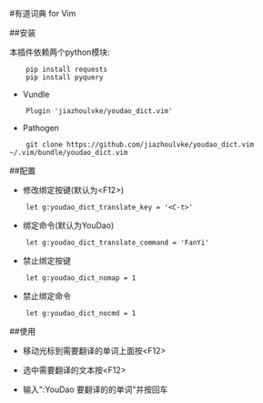 #有道词典 for Vim

##安装

本插件依赖两个python模块:

```
    pip install requests
    pip install pyquery
```
    
* Vundle 

```
    Plugin 'jiazhoulvke/youdao_dict.vim'
```

* Pathogen 
    
```
    git clone https://github.com/jiazhoulvke/youdao_dict.vim ~/.vim/bundle/youdao_dict.vim
```

##配置

* 修改绑定按键(默认为\<F12\>)

```
    let g:youdao_dict_translate_key = '<C-t>'
```

* 绑定命令(默认为YouDao)

```
    let g:youdao_dict_translate_command = 'FanYi'
```

* 禁止绑定按键

```
    let g:youdao_dict_nomap = 1
```

* 禁止绑定命令

```
    let g:youdao_dict_nocmd = 1
```

##使用

* 移动光标到需要翻译的单词上面按\<F12\>

* 选中需要翻译的文本按\<F12\>

* 输入":YouDao 要翻译的的单词"并按回车
